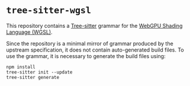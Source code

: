 # `tree-sitter-wgsl`

This repository contains a [Tree-sitter](https://tree-sitter.github.io/tree-sitter/) grammar for the [WebGPU Shading Language (WGSL)](https://gpuweb.github.io/gpuweb/wgsl/).

Since the repository is a minimal mirror of grammar produced by the upstream specification, it does not contain auto-generated build files. To use the grammar, it is necessary to generate the build files using:

```
npm install
tree-sitter init --update
tree-sitter generate
```
